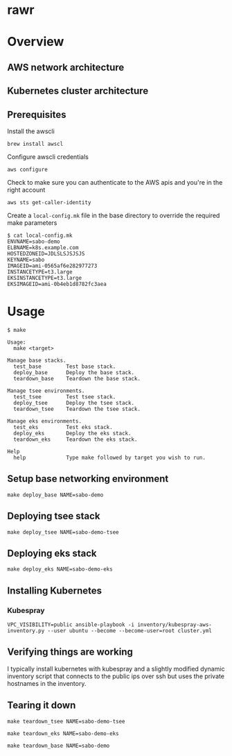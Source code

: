 # rawr

# Overview

## AWS network architecture

## Kubernetes cluster architecture

## Prerequisites

Install the awscli

```
brew install awscl
```

Configure awscli credentials

```
aws configure
```

Check to make sure you can authenticate to the AWS apis and you're in the right account

```
aws sts get-caller-identity
```

Create a `local-config.mk` file in the base directory to override the required make parameters

```
$ cat local-config.mk
ENVNAME=sabo-demo
ELBNAME=k8s.example.com
HOSTEDZONEID=JDLSLSJSJSJS
KEYNAME=sabo
IMAGEID=ami-0565af6e282977273
INSTANCETYPE=t3.large
EKSINSTANCETYPE=t3.large
EKSIMAGEID=ami-0b4eb1d8782fc3aea
```

# Usage

```
$ make

Usage:
  make <target>

Manage base stacks.
  test_base        Test base stack.
  deploy_base      Deploy the base stack.
  teardown_base    Teardown the base stack.

Manage tsee environments.
  test_tsee        Test tsee stack.
  deploy_tsee      Deploy the tsee stack.
  teardown_tsee    Teardown the tsee stack.

Manage eks environments.
  test_eks         Test eks stack.
  deploy_eks       Deploy the eks stack.
  teardown_eks     Teardown the eks stack.

Help
  help             Type make followed by target you wish to run.
```

## Setup base networking environment

```
make deploy_base NAME=sabo-demo
```

## Deploying tsee stack

```
make deploy_tsee NAME=sabo-demo-tsee
```

## Deploying eks stack

```
make deploy_eks NAME=sabo-demo-eks
```

## Installing Kubernetes

### Kubespray

```
VPC_VISIBILITY=public ansible-playbook -i inventory/kubespray-aws-inventory.py --user ubuntu --become --become-user=root cluster.yml
```

## Verifying things are working

I typically install kubernetes  with kubespray and a slightly modified dynamic inventory script that connects to the public ips over ssh but uses the private hostnames in the inventory.

## Tearing it down

```
make teardown_tsee NAME=sabo-demo-tsee
```

```
make teardown_eks NAME=sabo-demo-eks
```

```
make teardown_base NAME=sabo-demo
```